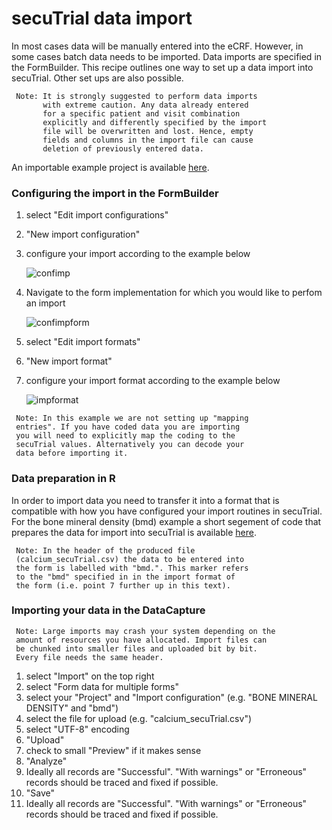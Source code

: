 # secuTrial data import

In most cases data will be manually entered into the eCRF. However, in some cases
batch data needs to be imported. Data imports are specified in the FormBuilder.
This recipe outlines one way to set up a data import into secuTrial. Other set ups
are also possible.

```
 Note: It is strongly suggested to perform data imports 
       with extreme caution. Any data already entered 
       for a specific patient and visit combination 
       explicitly and differently specified by the import
       file will be overwritten and lost. Hence, empty 
       fields and columns in the import file can cause
       deletion of previously entered data.
```

An importable example project is available [here](https://github.com/SwissClinicalTrialOrganisation/DM_secuTrial_data/blob/master/proj_DEM00_Dev_20180910-1701_BONE_MINERAL_DENSITY.zip).

### Configuring the import in the FormBuilder
1. select "Edit import configurations"
2. "New import configuration"
3. configure your import according to the example below

    ![confimp](fig/config_import.png "confimp")
    
   
4. Navigate to the form implementation for which you would like to perfom an import

    ![confimpform](fig/import_format_form.png "confimpform")

5. select "Edit import formats"
6. "New import format"
7. configure your import format according to the example below

    ![impformat](fig/import_format.png "impformat")

```
 Note: In this example we are not setting up "mapping 
 entries". If you have coded data you are importing 
 you will need to explicitly map the coding to the 
 secuTrial values. Alternatively you can decode your 
 data before importing it.
```

### Data preparation in R

In order to import data you need to transfer it into a format that is compatible with how you have configured your import routines in secuTrial. For the bone mineral density (bmd) example a short segement of code that prepares the data for import into secuTrial is available [here](https://github.com/SwissClinicalTrialOrganisation/DM_secuTrial_R/blob/master/demo/secuTrial_lib_demo.R#L2-L52).

```
 Note: In the header of the produced file 
 (calcium_secuTrial.csv) the data to be entered into
 the form is labelled with "bmd.". This marker refers 
 to the "bmd" specified in in the import format of 
 the form (i.e. point 7 further up in this text).
```

### Importing your data in the DataCapture

```
 Note: Large imports may crash your system depending on the
 amount of resources you have allocated. Import files can
 be chunked into smaller files and uploaded bit by bit. 
 Every file needs the same header.
```

1. select "Import" on the top right
2. select "Form data for multiple forms"
3. select your "Project" and "Import configuration" (e.g. "BONE MINERAL DENSITY" and "bmd")
4. select the file for upload (e.g. "calcium_secuTrial.csv")
5. select "UTF-8" encoding
6. "Upload"
7. check to small "Preview" if it makes sense
8. "Analyze"
9. Ideally all records are "Successful". "With warnings" or "Erroneous" records should be traced and fixed if possible.
10. "Save"
11. Ideally all records are "Successful". "With warnings" or "Erroneous" records should be traced and fixed if possible.


